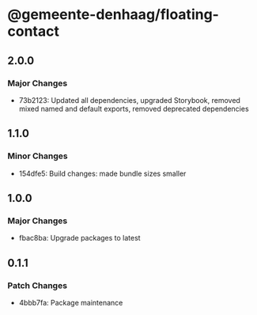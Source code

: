 # @gemeente-denhaag/floating-contact

## 2.0.0

### Major Changes

- 73b2123: Updated all dependencies, upgraded Storybook, removed mixed named and default exports, removed deprecated dependencies

## 1.1.0

### Minor Changes

- 154dfe5: Build changes: made bundle sizes smaller

## 1.0.0

### Major Changes

- fbac8ba: Upgrade packages to latest

## 0.1.1

### Patch Changes

- 4bbb7fa: Package maintenance
